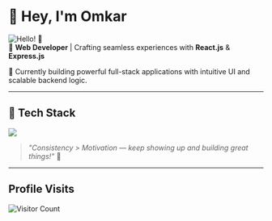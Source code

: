 # 👋 Hey, I'm Omkar

![Hello! 👋](https://i.pinimg.com/originals/90/70/32/9070324cdfc07c68d60eed0c39e77573.gif)  
🌟 **Web Developer** | Crafting seamless experiences with **React.js** & **Express.js**

🚀 Currently building powerful full-stack applications with intuitive UI and scalable backend logic.

---

## 🧰 Tech Stack

<p align="left">
  <img src="https://skillicons.dev/icons?i=react,express,nodejs,mongodb,js,ts,tailwind,materialui,git,figma" />
</p>

> *"Consistency > Motivation — keep showing up and building great things!"* 🚀  

---

##  Profile Visits
![Visitor Count](https://moe-counter.glitch.me/get/@youknowom?theme=rule34)


